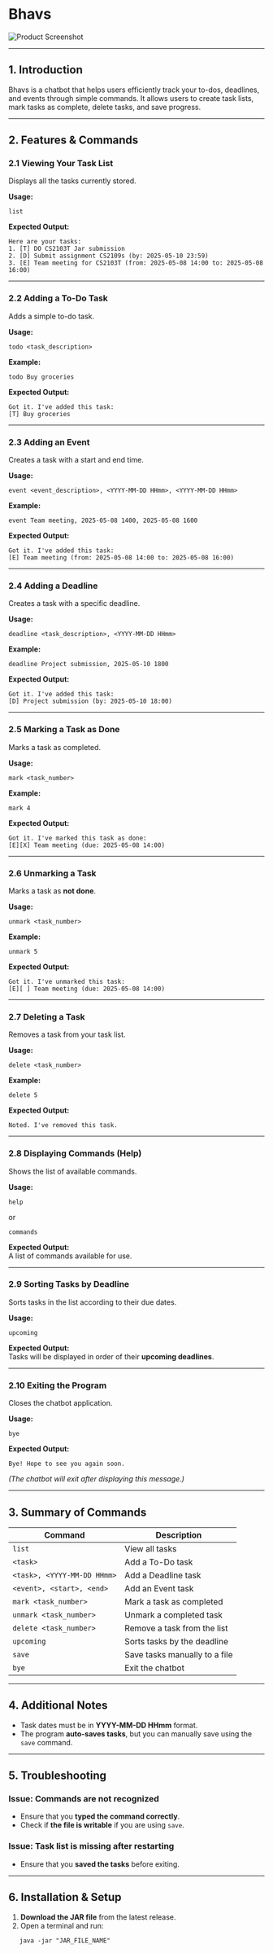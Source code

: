 # Bhavs

![Product Screenshot](docs/Ui.png) 

---

## **1. Introduction**
Bhavs is a chatbot that helps users efficiently track your to-dos, deadlines, and events through simple commands.
It allows users to create task lists, mark tasks as complete, delete tasks, and save progress.

---

## **2. Features & Commands**

### **2.1 Viewing Your Task List**
Displays all the tasks currently stored.

**Usage:**
```
list
```
**Expected Output:**
```
Here are your tasks:
1. [T] DO CS2103T Jar submission
2. [D] Submit assignment CS2109s (by: 2025-05-10 23:59)
3. [E] Team meeting for CS2103T (from: 2025-05-08 14:00 to: 2025-05-08 16:00)
```

---

### **2.2 Adding a To-Do Task**
Adds a simple to-do task.

**Usage:**
```
todo <task_description>
```
**Example:**
```
todo Buy groceries
```
**Expected Output:**
```
Got it. I've added this task:
[T] Buy groceries
```

---

### **2.3 Adding an Event**
Creates a task with a start and end time.

**Usage:**
```
event <event_description>, <YYYY-MM-DD HHmm>, <YYYY-MM-DD HHmm>
```
**Example:**
```
event Team meeting, 2025-05-08 1400, 2025-05-08 1600
```
**Expected Output:**
```
Got it. I've added this task:
[E] Team meeting (from: 2025-05-08 14:00 to: 2025-05-08 16:00)
```

---

### **2.4 Adding a Deadline**
Creates a task with a specific deadline.

**Usage:**
```
deadline <task_description>, <YYYY-MM-DD HHmm>
```
**Example:**
```
deadline Project submission, 2025-05-10 1800
```
**Expected Output:**
```
Got it. I've added this task:
[D] Project submission (by: 2025-05-10 18:00)
```

---

### **2.5 Marking a Task as Done**
Marks a task as completed.

**Usage:**
```
mark <task_number>
```
**Example:**
```
mark 4
```
**Expected Output:**
```
Got it. I've marked this task as done:
[E][X] Team meeting (due: 2025-05-08 14:00)
```

---

### **2.6 Unmarking a Task**
Marks a task as **not done**.

**Usage:**
```
unmark <task_number>
```
**Example:**
```
unmark 5
```
**Expected Output:**
```
Got it. I've unmarked this task:
[E][ ] Team meeting (due: 2025-05-08 14:00)
```

---

### **2.7 Deleting a Task**
Removes a task from your task list.

**Usage:**
```
delete <task_number>
```
**Example:**
```
delete 5
```
**Expected Output:**
```
Noted. I've removed this task.
```

---

### **2.8 Displaying Commands (Help)**
Shows the list of available commands.

**Usage:**
```
help
```
or
```
commands
```
**Expected Output:**  
A list of commands available for use.

---

### **2.9 Sorting Tasks by Deadline**
Sorts tasks in the list according to their due dates.

**Usage:**
```
upcoming
```
**Expected Output:**  
Tasks will be displayed in order of their **upcoming deadlines**.

---

### **2.10 Exiting the Program**
Closes the chatbot application.

**Usage:**
```
bye
```
**Expected Output:**
```
Bye! Hope to see you again soon.
```
*(The chatbot will exit after displaying this message.)*

---

## **3. Summary of Commands**
| **Command**               | **Description**               |
|---------------------------|-------------------------------|
| `list`                    | View all tasks                |
| `<task>`                  | Add a To-Do task              |
| `<task>, <YYYY-MM-DD HHmm>` | Add a Deadline task           |
| `<event>, <start>, <end>` | Add an Event task             |
| `mark <task_number>`      | Mark a task as completed      |
| `unmark <task_number>`    | Unmark a completed task       |
| `delete <task_number>`    | Remove a task from the list   |
| `upcoming`                | Sorts tasks by the deadline   |
| `save`                    | Save tasks manually to a file |
| `bye`                     | Exit the chatbot              |

---

## **4. Additional Notes**
- Task dates must be in **YYYY-MM-DD HHmm** format.
- The program **auto-saves tasks**, but you can manually save using the `save` command.

---

## **5. Troubleshooting**
### **Issue: Commands are not recognized**
- Ensure that you **typed the command correctly**.
- Check if **the file is writable** if you are using `save`.

### **Issue: Task list is missing after restarting**
- Ensure that you **saved the tasks** before exiting.

---

## **6. Installation & Setup**
1. **Download the JAR file** from the latest release.
2. Open a terminal and run:
```
   java -jar "JAR_FILE_NAME"
```




